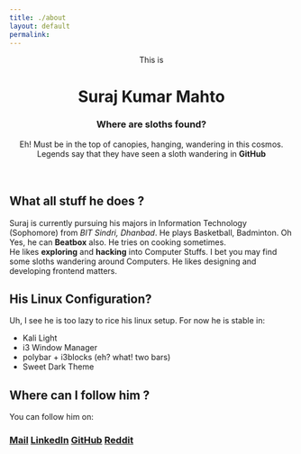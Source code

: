 ```yaml
---
title: ./about
layout: default
permalink: 
---
```


<center>
This is
<h1> Suraj Kumar Mahto </h1>

<h3>Where are sloths found?</h3>Eh! Must be in the top of canopies, hanging, wandering in this cosmos. Legends say that they have seen a sloth wandering in <strong>GitHub</strong><br><br>
<div class="github-card" data-github="suraj-sloth" data-width="300rem" data-height="" data-theme="default"></div>
<script src="//cdn.jsdelivr.net/github-cards/latest/widget.js"></script>
<br>

</center>

## What all stuff he does ?
Suraj is currently pursuing his majors in Information Technology (Sophomore) from *BIT Sindri, Dhanbad*. He plays Basketball, Badminton. Oh Yes, he can **Beatbox** also. He tries on cooking sometimes.
<br>
He likes **exploring** and **hacking** into Computer Stuffs.
I bet you may find some sloths wandering around Computers.
He likes designing and developing frontend matters.

## His Linux Configuration?
Uh, I see he is too lazy to rice his linux setup. For now he is stable in:
<br>
+ Kali Light
+ i3 Window Manager
+ polybar + i3blocks (eh? what! two bars)
+ Sweet Dark Theme 

## Where can I follow him ?
You can follow him on:
### [Mail](mailto:suraj.mahto49@protonmail.com) [LinkedIn](https://www.linkedin.com/in/suraj-sloth/) [GitHub](https://www.github.com/suraj-sloth) [Reddit](https://www.reddit.com/user/suraj_sloth)
